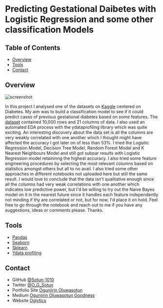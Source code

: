 # Predicting Gestational Daibetes with Logistic Regression and some other classification Models

<!-- TABLE OF CONTENTS -->

## Table of Contents

- [Overview](#overview)
- [Tools](#tools)
- [Contact](#contact)

<!-- OVERVIEW -->

## Overview

![screenshot]()

In this project I analysed one of the datasets on [Kaggle](<https://www.kaggle.com>) centered on Diabetes. My aim was to build a classification model to see if it could predict cases of previous gestational diabetes based on some features. The [dataset](https://www.kaggle.com/datasets/marshalpatel3558/diabetes-prediction-dataset) contained 10,000 rows and  21 columns of data. I also used an automated EDA process with the ydataprofiling library which was quite exciting.
An interesting discovery about the data set is all the columns are very weakly correlated with one another which I thought might have affected the accuracy I got later on of less than 53%. I tried the Logistic Regression Model, Decision Tree Model, Random Forest Model and K Nearest Neighbours Model and still got subpar results with Logistic Regression model retaininng the highest accuracy. I also tried some feature engineering procedures by selecting the most relevant columns based on statistics amongst others but all to no avail. I also tried some other approaches in different notebooks not uploaded here but still the same result. I would love to conclude that the data isn't qualitative enough since all the columns had very weak correlations with one another which indicates low predictive power, but I'd be willing to try out the Naive Bayes model on it in the nearest future since it handles each feature independently not minding if thy are correlated or not, but for now, I'd place it on hold. Feel free to go through the notebook and reach out to me if you have any suggestions, ideas or comments please. Thanks.

## Tools

- [Pandas](https://pandas.pydata.org)
- [Seaborn](https://seaborn.pydata.org)
- [Sklearn](https://scikit-learn.org/stable/user_guide.html)
- [Ydata profiling](https://docs.profiling.ydata.ai/latest/)

## Contact

- GitHub [@Sotun-1010](https://github.com/Sotun-1010)
- Twitter [@O_G_Sotun](https://twitter.com/O_G_Sotun?t=kRiO1YNhYKn8NJJnxTZ42A&s=03)
- Portfolio Site [Ogunjirin Oluwasotun](https://www.datascienceportfol.io/oluwasotunogunjirind)
- Medium [Ogunjirin Oluwasotun Goodness](https://medium.com/@oluwasotunogunjirin)
- Website [Oglytics](https://oglytics.webflow.io/)
